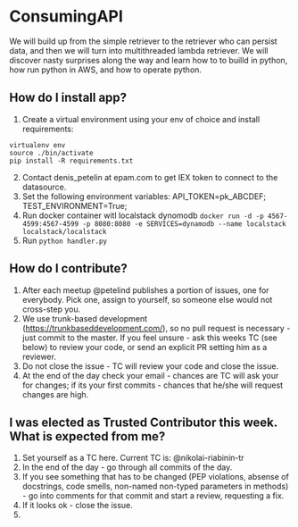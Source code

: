 # ConsumingAPI
We will build up from the simple retriever to the retriever who can persist data, and then we will turn into multithreaded lambda retriever.
We will discover nasty surprises along the way and learn how to to builld in python, how run python in AWS, and how to operate python.

## How do I install app?
1. Create a virtual environment using your env of choice and install requirements:
```
virtualenv env
source ./bin/activate
pip install -R requirements.txt
```

2. Contact denis_petelin at epam.com to get IEX token to connect to the datasource.
3. Set the following environment variables:
API_TOKEN=pk_ABCDEF;
TEST_ENVIRONMENT=True;
4. Run docker container witl localstack dynomodb ```docker run -d -p 4567-4599:4567-4599 -p 8080:8080 -e SERVICES=dynamodb --name localstack localstack/localstack```
5. Run ```python handler.py```

## How do I contribute?
1. After each meetup @petelind publishes a portion of issues, one for everybody. Pick one, assign to yourself, so someone else would not cross-step you.
2. We use trunk-based development (https://trunkbaseddevelopment.com/), so no pull request is necessary - just commit to the master. If you feel unsure - ask this weeks TC (see below) to review your code, or send an explicit PR setting him as a reviewer.
3. Do not close the issue - TC will review your code and close the issue.
4. At the end of the day check your email - chances are TC will ask your for changes; if its your first commits - chances that he/she will request changes are high.

## I was elected as Trusted Contributor this week. What is expected from me?
1. Set yourself as a TC here. Current TC is: @nikolai-riabinin-tr
2. In the end of the day - go through all commits of the day.
3. If you see something that has to be changed (PEP violations, absense of docstrings, code smells, non-named non-typed parameters in methods) - go into comments for that commit and start a review, requesting a fix.
4. If it looks ok - close the issue.
5.
